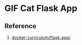 # GIF Cat Flask App

## Reference
1. [docker-curriculum/flask-app/](https://github.com/prakhar1989/docker-curriculum/tree/master/flask-app)
